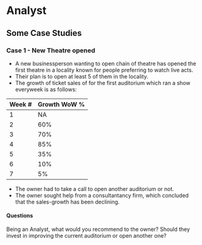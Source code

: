 # Analyst

## Some Case Studies

### Case 1 - New Theatre opened

- A new businessperson wanting to open chain of theatre has opened the first theatre in a locality known for people preferring to watch live acts.
- Their plan is to open at least 5 of them in the locality.
- The growth of ticket sales of for the first auditorium which ran a show everyweek is as follows:

| Week # | Growth WoW % |
| ------ | ------------ |
| 1      | NA           |
| 2      | 60%          |
| 3      | 70%          |
| 4      | 85%          |
| 5      | 35%          |
| 6      | 10%          |
| 7      | 5%           |

- The owner had to take a call to open another auditorium or not.
- The owner sought help from a consultantancy firm, which concluded that the sales-growth has been declining.

#### Questions

Being an Analyst, what would you recommend to the owner?
Should they invest in improving the current auditorium or open another one?

